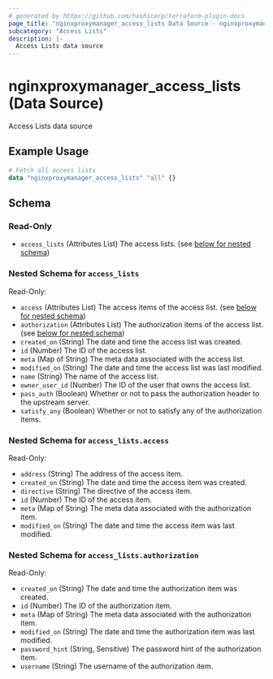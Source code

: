 ```yaml
---
# generated by https://github.com/hashicorp/terraform-plugin-docs
page_title: "nginxproxymanager_access_lists Data Source - nginxproxymanager"
subcategory: "Access Lists"
description: |-
  Access Lists data source
---
```


# nginxproxymanager_access_lists (Data Source)

Access Lists data source

## Example Usage

```terraform
# Fetch all access lists
data "nginxproxymanager_access_lists" "all" {}
```

<!-- schema generated by tfplugindocs -->
## Schema

### Read-Only

- `access_lists` (Attributes List) The access lists. (see [below for nested schema](#nestedatt--access_lists))

<a id="nestedatt--access_lists"></a>
### Nested Schema for `access_lists`

Read-Only:

- `access` (Attributes List) The access items of the access list. (see [below for nested schema](#nestedatt--access_lists--access))
- `authorization` (Attributes List) The authorization items of the access list. (see [below for nested schema](#nestedatt--access_lists--authorization))
- `created_on` (String) The date and time the access list was created.
- `id` (Number) The ID of the access list.
- `meta` (Map of String) The meta data associated with the access list.
- `modified_on` (String) The date and time the access list was last modified.
- `name` (String) The name of the access list.
- `owner_user_id` (Number) The ID of the user that owns the access list.
- `pass_auth` (Boolean) Whether or not to pass the authorization header to the upstream server.
- `satisfy_any` (Boolean) Whether or not to satisfy any of the authorization items.

<a id="nestedatt--access_lists--access"></a>
### Nested Schema for `access_lists.access`

Read-Only:

- `address` (String) The address of the access item.
- `created_on` (String) The date and time the access item was created.
- `directive` (String) The directive of the access item.
- `id` (Number) The ID of the access item.
- `meta` (Map of String) The meta data associated with the authorization item.
- `modified_on` (String) The date and time the access item was last modified.


<a id="nestedatt--access_lists--authorization"></a>
### Nested Schema for `access_lists.authorization`

Read-Only:

- `created_on` (String) The date and time the authorization item was created.
- `id` (Number) The ID of the authorization item.
- `meta` (Map of String) The meta data associated with the authorization item.
- `modified_on` (String) The date and time the authorization item was last modified.
- `password_hint` (String, Sensitive) The password hint of the authorization item.
- `username` (String) The username of the authorization item.
